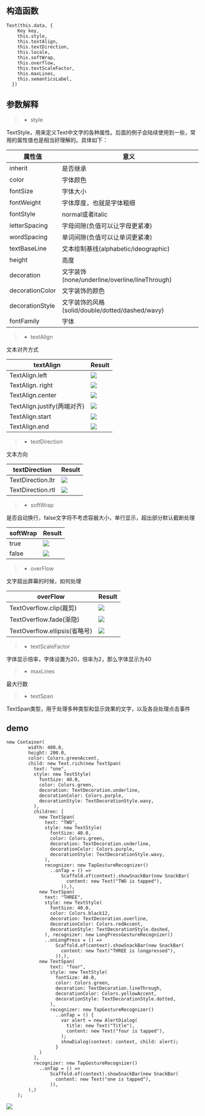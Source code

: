 ## 构造函数

```
Text(this.data, {
    Key key,
    this.style,
    this.textAlign,
    this.textDirection,
    this.locale,
    this.softWrap,
    this.overflow,
    this.textScaleFactor,
    this.maxLines,
    this.semanticsLabel,
  })
```

## 参数解释
>* style

TextStyle，用来定义Text中文字的各种属性。后面的例子会陆续使用到一些，常用的属性值也是相当好理解的。具体如下：

| 属性值 | 意义| 
| ----- | ----- | 
| inherit | 是否继承 |
| color |  字体颜色 |
| fontSize |  字体大小 |
| fontWeight | 字体厚度，也就是字体粗细 | 
| fontStyle | normal或者italic | 
| letterSpacing | 字母间隙(负值可以让字母更紧凑) | 
| wordSpacing | 单词间隙(负值可以让单词更紧凑) | 
| textBaseLine | 文本绘制基线(alphabetic/ideographic) | 
| height | 高度 |  | locale | 区域设置 | 
| decoration | 文字装饰(none/underline/overline/lineThrough) | 
| decorationColor | 文字装饰的颜色 | 
| decorationStyle | 文字装饰的风格(solid/double/dotted/dashed/wavy) | 
| fontFamily | 字体 | 

>* textAlign

文本对齐方式

|textAlign | Result |
| ----- | ----- | 
| TextAlign.left | ![](../source/text_align_left.jpeg)|
| TextAlign. right | ![](../source/text_align_right.jpeg)|
| TextAlign.center|![](../source/text_align_center.jpeg) |
| TextAlign.justify(两端对齐)| ![](../source/text_align_justify.jpeg)|
|TextAlign.start|![](../source/text_align_start.jpeg)|
|TextAlign.end|![](../source/text_align_end.jpeg)|


>* textDirection

文本方向

| textDirection | Result |
| ----- | ----- | 
| TextDirection.ltr | ![](../source/TextDirection.ltr.jpeg) | 
| TextDirection.rtl | ![](../source/TextDirection.rtl.jpeg)| 

>* softWrap

是否自动换行，false文字将不考虑容器大小，单行显示，超出部分默认截断处理

| softWrap | Result |
| ----- | ----- | 
| true | ![](../source/softWrap.true.jpeg) | 
| false | ![](../source/softWrap.false.jpeg) | 

>* overFlow

文字超出屏幕的时候，如何处理 

| overFlow | Result |
| ----- | ----- | 
| TextOverflow.clip(裁剪) | ![](../source/TextOverflow.clip.jpeg) | 
| TextOverflow.fade(渐隐) | ![](../source/TextOverflow.fade.jpeg) | 
| TextOverflow.ellipsis(省略号) | ![](../source/TextOverflow.ellipsis.jpeg) |

>* textScaleFactor

字体显示倍率，字体设置为20，倍率为2，那么字体显示为40
>* maxLines

最大行数

>* textSpan

TextSpan类型，用于处理多种类型和显示效果的文字，以及各自处理点击事件

## demo

```
new Container(
        width: 400.0,
        height: 200.0,
        color: Colors.greenAccent,
        child: new Text.rich(new TextSpan(
          text: "one",
          style: new TextStyle(
            fontSize: 40.0,
            color: Colors.green,
            decoration: TextDecoration.underline,
            decorationColor: Colors.purple,
            decorationStyle: TextDecorationStyle.wavy,
          ),
          children: [
            new TextSpan(
              text: "TWO",
              style: new TextStyle(
                fontSize: 40.0,
                color: Colors.green,
                decoration: TextDecoration.underline,
                decorationColor: Colors.purple,
                decorationStyle: TextDecorationStyle.wavy,
              ),
              recognizer: new TapGestureRecognizer()
                ..onTap = () =>
                    Scaffold.of(context).showSnackBar(new SnackBar(
                      content: new Text("TWO is tapped"),
                    )),),
            new TextSpan(
              text: "THREE",
              style: new TextStyle(
                fontSize: 40.0,
                color: Colors.black12,
                decoration: TextDecoration.overline,
                decorationColor: Colors.redAccent,
                decorationStyle: TextDecorationStyle.dashed,
              ), recognizer: new LongPressGestureRecognizer()
              ..onLongPress = () =>
                  Scaffold.of(context).showSnackBar(new SnackBar(
                    content: new Text("THREE is longpressed"),
                  )),),
            new TextSpan(
                text: "four",
                style: new TextStyle(
                  fontSize: 40.0,
                  color: Colors.green,
                  decoration: TextDecoration.lineThrough,
                  decorationColor: Colors.yellowAccent,
                  decorationStyle: TextDecorationStyle.dotted,
                ),
                recognizer: new TapGestureRecognizer()
                  ..onTap = () {
                    var alert = new AlertDialog(
                      title: new Text("Title"),
                      content: new Text("four is tapped"),
                    );
                    showDialog(context: context, child: alert);
                  }
            )
          ],
          recognizer: new TapGestureRecognizer()
            ..onTap = () =>
                Scaffold.of(context).showSnackBar(new SnackBar(
                  content: new Text("one is tapped"),
                )),
        ),)
    );
```

![](../source/text_result.jpeg)